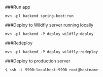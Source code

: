 ###Run app 

    mvn -pl backend spring-boot:run
    
###Deploy to Wildfly server running locally

    mvn -pl backend -P deploy wildfly:deploy
    
###Redeploy

    mvn -pl backend -P deploy wildfly:redeploy
    
###Deploy to production server

    $ ssh -L 9990:localhost:9990 root@hostname